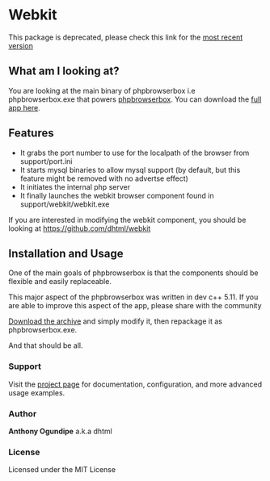 # Webkit 

This package is deprecated, please check this link for the [most recent version](https://sourceforge.net/projects/phpbrowserbox/)

## What am I looking at?

You are looking at the main binary of phpbrowserbox i.e phpbrowserbox.exe that powers [phpbrowserbox](http://www.africoders.com/forum/phpbrowserbox). You can download the [full app here](https://sourceforge.net/p/phpbrowserbox/).

## Features
 * It grabs the port number to use for the localpath of the browser from support/port.ini
 * It starts mysql binaries to allow mysql support (by default, but this feature might be removed with no advertse effect)
 * It initiates the internal php server
 * It finally launches the webkit browser component found in support/webkit/webkit.exe 
 
If you are interested in modifying the webkit component, you should be looking at https://github.com/dhtml/webkit


## Installation and Usage
One of the main goals of phpbrowserbox is that the components should be flexible and easily replaceable.

This major aspect of the phpbrowserbox was written in dev c++ 5.11. If you are able to improve this aspect of the app, please share with the community

[Download the archive](https://github.com/dhtml/phpbrowserbox/archive/master.zip) and simply modify it, then repackage it as phpbrowserbox.exe.

And that should be all.

### Support
Visit the [project page](http://www.africoders.com/forum/phpbrowserbox) for documentation, configuration, and more advanced usage examples. 


### Author

**Anthony Ogundipe** a.k.a dhtml


### License

Licensed under the MIT License
 
